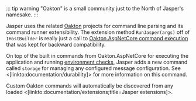 <!--title:Command Line Support-->

::: tip warning
"Oakton" is a small community just to the North of Jasper's namesake.
:::

Jasper uses the related [Oakton](https://jasperfx.github.io/oakton) projects for command line parsing and its command runner extensibility. The extension method `RunJasper(args)` off of `IHostBuilder` is really just a call to [Oakton.AspNetCore command execution](https://jasperfx.github.io/oakton/documentation/aspnetcore/) that was kept for backward compatibility.

On top of the built in commands from Oakton.AspNetCore for executing the application and running [environment checks](https://jasperfx.github.io/oakton/documentation/aspnetcore/environment/), Jasper adds a new command called `storage` for managing any configured message configuration. See <[linkto:documentation/durability]> for more information on this command.

Custom Oakton commands will automatically be discovered from any loaded <[linkto:documentation/extensions;title=Jasper extensions]>.
